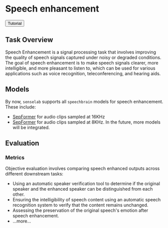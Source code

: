 # Speech enhancement


<button class="tutorial-button" onclick="window.location.href='https://github.com/sensein/senselab/blob/main/tutorials/audio/speech_enhancement.ipynb'">Tutorial</button>


## Task Overview
Speech Enhancement is a signal processing task that involves improving the quality of speech signals captured under noisy or degraded conditions. The goal of speech enhancement is to make speech signals clearer, more intelligible, and more pleasant to listen to, which can be used for various applications such as voice recognition, teleconferencing, and hearing aids.


## Models
By now, ```senselab``` supports all ```speechbrain``` models for speech enhancement. These include:
- [SepFormer](https://huggingface.co/speechbrain/sepformer-wham16k-enhancement) for audio clips sampled at 16KHz
- [SepFormer](https://huggingface.co/speechbrain/.sepformer-wham-enhancement) for audio clips sampled at 8KHz.
In the future, more models will be integrated.


## Evaluation
### Metrics

Objective evaluation involves comparing speech enhanced outputs across different downstream tasks:

- Using an automatic speaker verification tool to determine if the original speaker and the enhanced speaker can be distinguished from each other.
- Ensuring the intelligibility of speech content using an automatic speech recognition system to verify that the content remains unchanged.
- Assessing the preservation of the original speech's emotion after speech enhancement.
- ...more...
